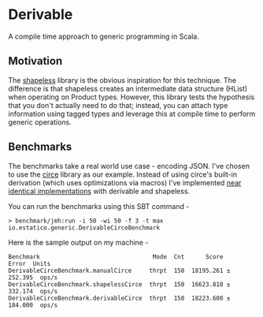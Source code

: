 # Derivable

A compile time approach to generic programming in Scala.

## Motivation

The [shapeless](https://github.com/milessabin/shapeless) library
is the obvious inspiration for this technique. The difference is that
shapeless creates an intermediate data structure (HList) when operating
on Product types. However, this library tests the hypothesis that you
don't actually need to do that; instead, you can attach type information
using tagged types and leverage this at compile time to perform generic
operations.

## Benchmarks

The benchmarks take a real world use case - encoding JSON. I've chosen to
use the [circe](https://github.com/circe/circe) library as our example.
Instead of using circe's built-in derivation (which uses optimizations via
macros) I've implemented
[near identical implementations](tests/src/main/scala/io/estatico/test/DerivableCirce.scala)
with derivable and shapeless.

You can run the benchmarks using this SBT command -

```
> benchmark/jmh:run -i 50 -wi 50 -f 3 -t max io.estatico.generic.DerivableCirceBenchmark
```

Here is the sample output on my machine -

```
Benchmark                                Mode  Cnt      Score     Error  Units
DerivableCirceBenchmark.manualCirce     thrpt  150  18195.261 ± 252.395  ops/s
DerivableCirceBenchmark.shapelessCirce  thrpt  150  16623.818 ± 332.174  ops/s
DerivableCirceBenchmark.derivableCirce  thrpt  150  18223.600 ± 184.000  ops/s
```

